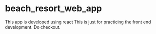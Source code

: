 # beach_resort_web_app
This app is developed using react
This is just for practicing the front end development. 
Do checkout.
